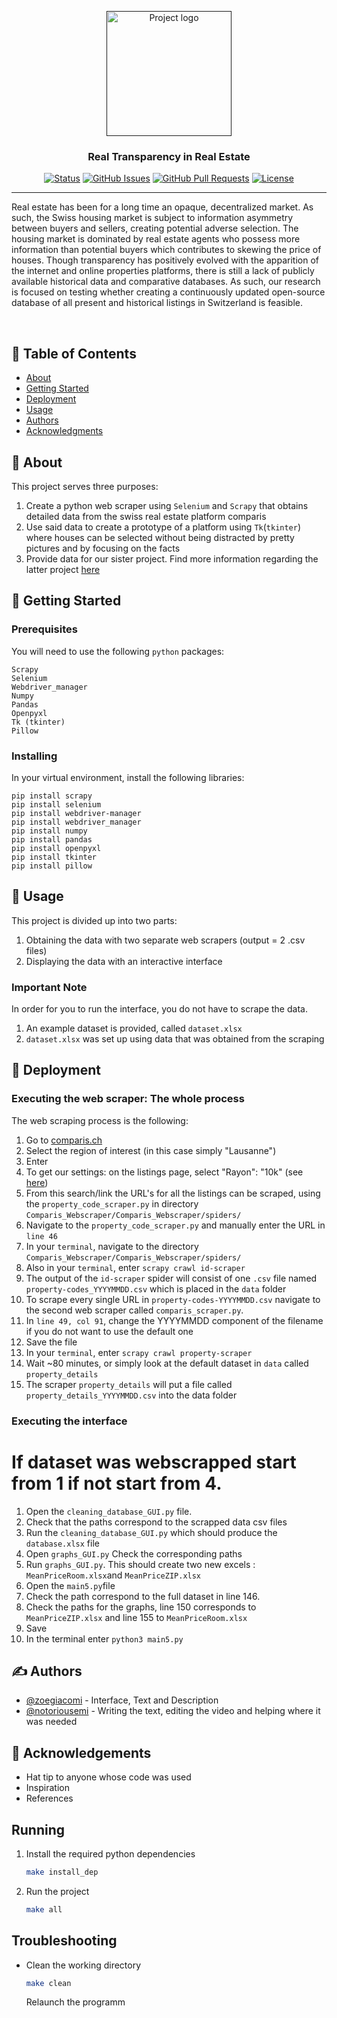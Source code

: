 <p align="center">
  <a href="" rel="noopener">
 <img width=200px height=200px src="https://gifimage.net/wp-content/uploads/2017/11/its-free-real-estate-gif-1.gif" alt="Project logo"></a>
</p>

<h3 align="center">Real Transparency in Real Estate</h3>

<div align="center">

[![Status](https://img.shields.io/badge/status-active-success.svg)]()
[![GitHub Issues](https://img.shields.io/badge/issues-0%20open-success)](https://github.com/mazzogin/UNIL-Advanced-Programming-Project-2022/issues)
[![GitHub Pull Requests](https://img.shields.io/github/issues-pr/kylelobo/The-Documentation-Compendium.svg)](https://github.com/mazzogin/UNIL-Advanced-Programming-Project-2022/pulls)
[![License](https://img.shields.io/badge/license-MIT-blue.svg)](/LICENSE)

</div>

---

<p align="center">
      
  Real estate has been for a long time an opaque, decentralized market. As such, the Swiss housing market is subject to information asymmetry between buyers and sellers, creating potential adverse selection. The housing market is dominated by real estate agents who possess more information than potential buyers which contributes to skewing the price of houses.
    Though transparency has positively evolved with the apparition of the internet and online properties platforms, there is still a lack of publicly available historical data and comparative databases.
    As such, our research is focused on testing whether creating a continuously updated open-source database of all present and historical listings in Switzerland is feasible. 
    
  <br> 
</p>

## 📝 Table of Contents

- [About](#about)
- [Getting Started](#getting_started)
- [Deployment](#deployment)
- [Usage](#usage)
- [Authors](#authors)
- [Acknowledgments](#acknowledgement)

## 🧐 About <a name = "about"></a>

This project serves three purposes:
1. Create a python web scraper using `Selenium` and `Scrapy` that obtains detailed data from the swiss real estate platform comparis
2. Use said data to create a prototype of a platform using `Tk`(`tkinter`) where houses can be selected without being distracted by pretty pictures and by focusing on the facts
3. Provide data for our sister project. Find more information regarding the latter project [here](https://github.com/mazzogin/UNIL-Advanced-Data-Analysis-Project-2022)

## 🏁 Getting Started <a name = "getting_started"></a>
### Prerequisites

You will need to use the following `python` packages:

```
Scrapy
Selenium
Webdriver_manager
Numpy
Pandas
Openpyxl
Tk (tkinter)
Pillow
```

### Installing
In your virtual environment, install the following libraries:
```
pip install scrapy
pip install selenium
pip install webdriver-manager
pip install webdriver_manager
pip install numpy
pip install pandas
pip install openpyxl
pip install tkinter
pip install pillow
```

## 🎈 Usage <a name="usage"></a>

This project is divided up into two parts:
1. Obtaining the data with two separate web scrapers (output = 2 .csv files)
2. Displaying the data with an interactive interface

### Important Note
In order for you to run the interface, you do not have to scrape the data.
1. An example dataset is provided, called `dataset.xlsx`
2. `dataset.xlsx` was set up using data that was obtained from the scraping


## 🚀 Deployment <a name = "deployment"></a>

### Executing the web scraper: The whole process
The web scraping process is the following:
1. Go to [comparis.ch](https://fr.comparis.ch/immobilien/default)
2. Select the region of interest (in this case simply "Lausanne")
3. Enter
4. To get our settings: on the listings page, select "Rayon": "10k" (see [here](https://fr.comparis.ch/immobilien/result/list?requestobject=%7B%22DealType%22%3A20%2C%22SiteId%22%3A0%2C%22RootPropertyTypes%22%3A%5B%5D%2C%22PropertyTypes%22%3A%5B%5D%2C%22RoomsFrom%22%3Anull%2C%22RoomsTo%22%3Anull%2C%22FloorSearchType%22%3A0%2C%22LivingSpaceFrom%22%3Anull%2C%22LivingSpaceTo%22%3Anull%2C%22PriceFrom%22%3Anull%2C%22PriceTo%22%3Anull%2C%22ComparisPointsMin%22%3A0%2C%22AdAgeMax%22%3A0%2C%22AdAgeInHoursMax%22%3Anull%2C%22Keyword%22%3A%22%22%2C%22WithImagesOnly%22%3Anull%2C%22WithPointsOnly%22%3Anull%2C%22Radius%22%3A%2210%22%2C%22MinAvailableDate%22%3A%221753-01-01T00%3A00%3A00%22%2C%22MinChangeDate%22%3A%221753-01-01T00%3A00%3A00%22%2C%22LocationSearchString%22%3A%22Lausanne%22%2C%22Sort%22%3A11%2C%22HasBalcony%22%3Afalse%2C%22HasTerrace%22%3Afalse%2C%22HasFireplace%22%3Afalse%2C%22HasDishwasher%22%3Afalse%2C%22HasWashingMachine%22%3Afalse%2C%22HasLift%22%3Afalse%2C%22HasParking%22%3Afalse%2C%22PetsAllowed%22%3Afalse%2C%22MinergieCertified%22%3Afalse%2C%22WheelchairAccessible%22%3Afalse%2C%22LowerLeftLatitude%22%3Anull%2C%22LowerLeftLongitude%22%3Anull%2C%22UpperRightLatitude%22%3Anull%2C%22UpperRightLongitude%22%3Anull%7D))
5. From this search/link the URL's for all the listings can be scraped, using the `property_code_scraper.py` in directory `Comparis_Webscraper/Comparis_Webscraper/spiders/`
6. Navigate to the `property_code_scraper.py` and manually enter the URL in `line 46`
7. In your `terminal`, navigate to the directory `Comparis_Webscraper/Comparis_Webscraper/spiders/`
8. Also in your `terminal`, enter `scrapy crawl id-scraper`
9. The output of the `id-scraper` spider will consist of one `.csv` file named `property-codes_YYYYMMDD.csv` which is placed in the `data` folder
11. To scrape every single URL in `property-codes-YYYYMMDD.csv` navigate to the second web scraper called `comparis_scraper.py`.
12. In `line 49, col 91`, change the YYYYMMDD component of the filename if you do not want to use the default one
13. Save the file
14. In your `terminal`, enter `scrapy crawl property-scraper`
15. Wait ~80 minutes, or simply look at the default dataset in `data` called `property_details`
16. The scraper `property_details` will put a file called `property_details_YYYYMMDD.csv` into the data folder

### Executing the interface
# If dataset was webscrapped start from 1 if not start from 4.
1. Open the `cleaning_database_GUI.py` file.
2. Check that the paths correspond to the scrapped data csv files
3. Run the `cleaning_database_GUI.py` which should produce the `database.xlsx` file
4. Open `graphs_GUI.py` Check the corresponding paths
5. Run `graphs_GUI.py`. This should create two new excels : `MeanPriceRoom.xlsx`and `MeanPriceZIP.xlsx`
6. Open the `main5.py`file
7. Check the path correspond to the full dataset in line 146.
8. Check the paths for the graphs, line 150 corresponds to `MeanPriceZIP.xlsx` and line 155 to `MeanPriceRoom.xlsx`
9. Save
10. In the terminal enter `python3 main5.py`

## ✍️ Authors <a name = "authors"></a>

- [@zoegiacomi](https://github.com/zoegiacomi) - Interface, Text and Description
- [@notoriousemi](https://github.com/notoriousemi) - Writing the text, editing the video and helping where it was needed


## 🎉 Acknowledgements <a name = "acknowledgement"></a>

- Hat tip to anyone whose code was used 
- Inspiration
- References




## Running
1. Install the required python dependencies
   ```bash
   make install_dep
   ```
2. Run the project
   ```bash
   make all
   ```


## Troubleshooting

- Clean the working directory
  ```bash
  make clean
  ```
  Relaunch the programm
